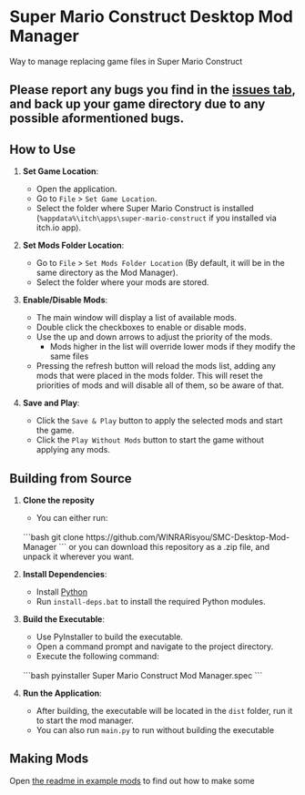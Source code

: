 # Super Mario Construct Desktop Mod Manager
Way to manage replacing game files in Super Mario Construct

## Please report any bugs you find in the [issues tab](https://github.com/WINRARisyou/SMC-Desktop-Mod-Manager/issues), and back up your game directory due to any possible aformentioned bugs.
## How to Use

1. **Set Game Location**: 
	- Open the application.
	- Go to `File` > `Set Game Location`.
	- Select the folder where Super Mario Construct is installed (`%appdata%\itch\apps\super-mario-construct` if you installed via itch.io app).

2. **Set Mods Folder Location**: 
	- Go to `File` > `Set Mods Folder Location` (By default, it will be in the same directory as the Mod Manager).
	- Select the folder where your mods are stored.

3. **Enable/Disable Mods**:
	- The main window will display a list of available mods.
	- Double click the checkboxes to enable or disable mods.
	- Use the up and down arrows to adjust the priority of the mods.
    	- Mods higher in the list will override lower mods if they modify the same files
	- Pressing the refresh button will reload the mods list, adding any mods that were placed in the mods folder. This will reset the priorities of mods and will disable all of them, so be aware of that.

4. **Save and Play**:
	- Click the `Save & Play` button to apply the selected mods and start the game.
	- Click the `Play Without Mods` button to start the game without applying any mods.

## Building from Source
1. **Clone the reposity**
	- You can either run:
	<br>
	```bash
	git clone https://github.com/WINRARisyou/SMC-Desktop-Mod-Manager
	```
	or you can download this repository as a .zip file, and unpack it wherever you want.

2. **Install Dependencies**:
	- Install [Python](https://python.org)
	- Run `install-deps.bat` to install the required Python modules.

3. **Build the Executable**:
	- Use PyInstaller to build the executable.
	- Open a command prompt and navigate to the project directory.
	- Execute the following command:
	<br>
	```bash
	pyinstaller Super Mario Construct Mod Manager.spec
	```

4. **Run the Application**:
	- After building, the executable will be located in the `dist` folder, run it to start the mod manager.
	- You can also run `main.py` to run without building the executable

## Making Mods
Open [the readme in example mods](Example%20Mods/README.md) to find out how to make some